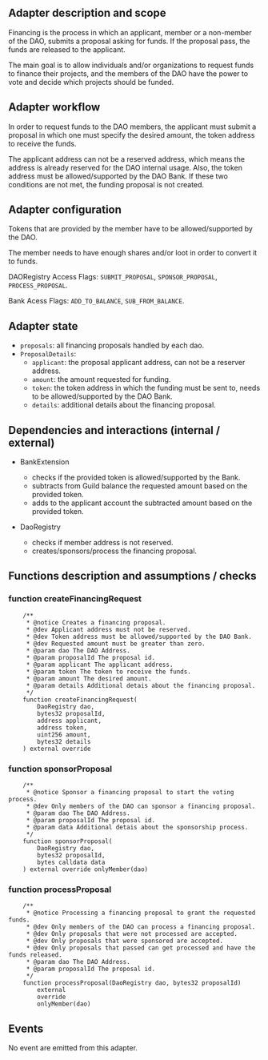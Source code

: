 ## Adapter description and scope

Financing is the process in which an applicant, member or a non-member of the DAO, submits a proposal asking for funds. If the proposal pass, the funds are released to the applicant.

The main goal is to allow individuals and/or organizations to request funds to finance their projects, and the members of the DAO have the power to vote and decide which projects should be funded.

## Adapter workflow

In order to request funds to the DAO members, the applicant must submit a proposal in which one must specify the desired amount, the token address to receive the funds.

The applicant address can not be a reserved address, which means the address is already reserved for the DAO internal usage. Also, the token address must be allowed/supported by the DAO Bank. If these two conditions are not met, the funding proposal is not created.

## Adapter configuration

Tokens that are provided by the member have to be allowed/supported by the DAO.

The member needs to have enough shares and/or loot in order to convert it to funds.

DAORegistry Access Flags: `SUBMIT_PROPOSAL`, `SPONSOR_PROPOSAL`, `PROCESS_PROPOSAL`.

Bank Acess Flags: `ADD_TO_BALANCE`, `SUB_FROM_BALANCE`.

## Adapter state

- `proposals`: all financing proposals handled by each dao.
- `ProposalDetails`:
  - `applicant`: the proposal applicant address, can not be a reserver address.
  - `amount`: the amount requested for funding.
  - `token`: the token address in which the funding must be sent to, needs to be allowed/supported by the DAO Bank.
  - `details`: additional details about the financing proposal.

## Dependencies and interactions (internal / external)

- BankExtension

  - checks if the provided token is allowed/supported by the Bank.
  - subtracts from Guild balance the requested amount based on the provided token.
  - adds to the applicant account the subtracted amount based on the provided token.

- DaoRegistry

  - checks if member address is not reserved.
  - creates/sponsors/process the financing proposal.

## Functions description and assumptions / checks

### function createFinancingRequest

```solidity
    /**
     * @notice Creates a financing proposal.
     * @dev Applicant address must not be reserved.
     * @dev Token address must be allowed/supported by the DAO Bank.
     * @dev Requested amount must be greater than zero.
     * @param dao The DAO Address.
     * @param proposalId The proposal id.
     * @param applicant The applicant address.
     * @param token The token to receive the funds.
     * @param amount The desired amount.
     * @param details Additional detais about the financing proposal.
     */
    function createFinancingRequest(
        DaoRegistry dao,
        bytes32 proposalId,
        address applicant,
        address token,
        uint256 amount,
        bytes32 details
    ) external override
```

### function sponsorProposal

```solidity
    /**
     * @notice Sponsor a financing proposal to start the voting process.
     * @dev Only members of the DAO can sponsor a financing proposal.
     * @param dao The DAO Address.
     * @param proposalId The proposal id.
     * @param data Additional detais about the sponsorship process.
     */
    function sponsorProposal(
        DaoRegistry dao,
        bytes32 proposalId,
        bytes calldata data
    ) external override onlyMember(dao)
```

### function processProposal

```solidity
    /**
     * @notice Processing a financing proposal to grant the requested funds.
     * @dev Only members of the DAO can process a financing proposal.
     * @dev Only proposals that were not processed are accepted.
     * @dev Only proposals that were sponsored are accepted.
     * @dev Only proposals that passed can get processed and have the funds released.
     * @param dao The DAO Address.
     * @param proposalId The proposal id.
     */
    function processProposal(DaoRegistry dao, bytes32 proposalId)
        external
        override
        onlyMember(dao)
```

## Events

No event are emitted from this adapter.
